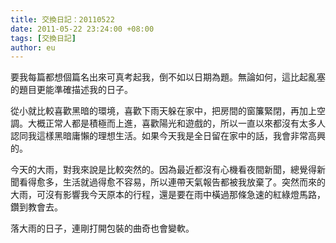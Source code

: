 ```yaml
---
title: 交換日記：20110522
date: 2011-05-22 23:24:00 +08:00
tags: [交換日記]
author: eu
---
```


要我每篇都想個篇名出來可真考起我，倒不如以日期為題。無論如何，這比起亂塞的題目更能準確描述我的日子。  
  
從小就比較喜歡黑暗的環境，喜歡下雨天躲在家中，把房間的窗簾緊閉，再加上空調。大概正常人都是積極而上進，喜歡陽光和遊戲的，所以一直以來都沒有太多人認同我這樣黑暗庸懶的理想生活。如果今天我是全日留在家中的話，我會非常高興的。  
  
今天的大雨，對我來說是比較突然的。因為最近都沒有心機看夜間新聞，總覺得新聞看得愈多，生活就過得愈不容易，所以連帶天氣報告都被我放棄了。突然而來的大雨，可沒有影響我今天原本的行程，還是要在雨中橫過那條急速的紅綠燈馬路，鑽到教會去。  
  
落大雨的日子，連剛打開包裝的曲奇也會變軟。
